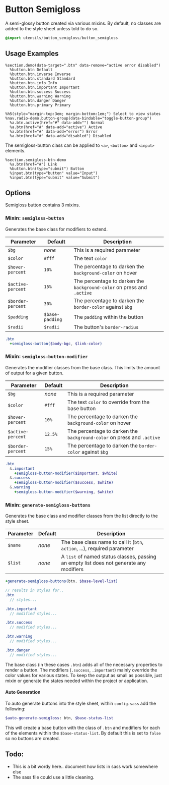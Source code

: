 
# Button Semigloss
A semi-glossy button created via various mixins. By default, no classes
are added to the style sheet unless told to do so.

```sass
@import utensils/button_semigloss/button_semigloss
```

## Usage Examples

<!--~ markup/button_semigloss.html.haml -->
```haml
%section.demo(data-target=".btn" data-remove="active error disabled")
  %button.btn Default
  %button.btn.inverse Inverse
  %button.btn.standard Standard
  %button.btn.info Info
  %button.btn.important Important
  %button.btn.success Success
  %button.btn.warning Warning
  %button.btn.danger Danger
  %button.btn.primary Primary

%h5(style="margin-top:3em; margin-bottom:1em;") Select to view states
%nav.radio-demo.button-group(data-bindable="toggle-button-group")
  %a.btn.active(href="#" data-add="") Normal
  %a.btn(href="#" data-add="active") Active
  %a.btn(href="#" data-add="error") Error
  %a.btn(href="#" data-add="disabled") Disabled
```
<!-- end -->

The semigloss-button class can be applied to `<a>`, `<button>` and `<input>` elements.

```haml
%section.semigloss-btn-demo
  %a.btn(href="#") Link
  %button.btn(type="submit") Button
  %input.btn(type="button" value="Input")
  %input.btn(type="submit" value="Submit")
```


## Options
Semigloss button contains 3 mixins. 

### Mixin: `semigloss-button`

Generates the base class for modifiers to extend.

Parameter          | Default          | Description
------------------ | ---------------- | -------------------------------------------
`$bg`              | _none_           | This is a required parameter
`$color`           | `#fff`           | The text `color`
`$hover-percent`   | `10%`            | The percentage to darken the `background-color` on hover
`$active-percent`  | `15%`            | The percentage to darken the `background-color` on press and `.active`
`$border-percent`  | `30%`            | The percentage to darken the `border-color` against `$bg`
`$padding`         | `$base-padding`  | The `padding` within the button
`$radii`           | `$radii`         | The button's `border-radius`

```sass
.btn
  +semigloss-button($body-bgc, $link-color)
```

### Mixin: `semigloss-button-modifier`

Generates the modifier classes from the base class. This limits the
amount of output for a given button.

Parameter          | Default          | Description
------------------ | ---------------- | -------------------------------------------
`$bg`              | _none_           | This is a required parameter
`$color`           | `#fff`           | The text `color` to override from the base button
`$hover-percent`   | `10%`            | The percentage to darken the `background-color` on hover
`$active-percent`  | `12.5%`          | The percentage to darken the `background-color` on press and `.active`
`$border-percent`  | `15%`            | The percentage to darken the `border-color` against `$bg`

```sass
.btn
  &.important
    +semigloss-button-modifier($important, $white)
  &.success
    +semigloss-button-modifier($success, $white)
  &.warning
    +semigloss-button-modifier($warning, $white)
```

### Mixin: `generate-semigloss-buttons`

Generates the base class and modifier classes from the list directly to
the style sheet.

Parameter          | Default          | Description
------------------ | ---------------- | -------------------------------------------
`$name`            | _none_           | The base class name to call it (`btn`, `action`, ...), required parameter
`$list`            | _none_           | A `list` of named status classes, passing an empty list does not generate any modifiers


```sass
+generate-semigloss-buttons(btn, $base-level-list)

// results in styles for..
.btn
  // styles...

.btn.important
  // modified styles...

.btn.success
  // modified styles...

.btn.warning
  // modified styles...

.btn.danger
  // modified styles...
```

The base class (in these cases `.btn`) adds all of the necessary
properties to render a button. The modifiers (`.success`, `.important`)
mainly override the color values for various states. To keep the output
as small as possible, just mixin or generate the states needed within the
project or application.

#### Auto Generation
To auto generate buttons into the style sheet, within `config.sass` add
the following:

```sass
$auto-generate-semigloss: btn, $base-status-list
```

This will create a base button with the class of `.btn` and
modifiers for each of the elements within the `$base-status-list`. By
default this is set to `false` so no buttons are created.

## Todo:
- This is a bit wordy here.. document how lists in sass work somewhere
  else
- The sass file could use a little cleaning.

